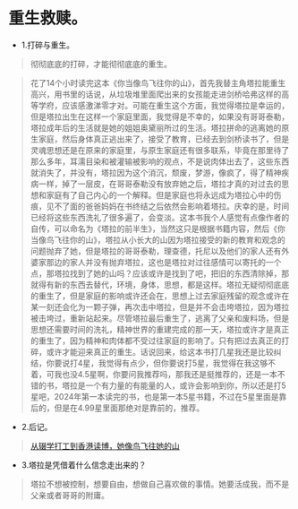 # 重生救赎。

- 1.打碎与重生。

>彻彻底底的打碎，才能彻彻底底的重生。

>花了14个小时读完这本《你当像鸟飞往你的山》，首先我替主角塔拉能重生高兴，用书里的话说，从垃圾堆里面爬出来的女孩能走进剑桥哈弗这样的高等学府，应该感激涕零才对。可能在重生这个方面，我觉得塔拉是幸运的，但是塔拉出生在这样一个家庭里面，我觉得是不幸的，如果没有哥哥泰勒，塔拉成年后的生活就是她的姐姐奥黛丽所过的生活。塔拉拼命的逃离她的原生家庭，然后身体真正逃出来了，接受了教育，已经去到剑桥读书了，但是灵魂思想还是在原来的家庭里，与原生家庭还有很多联系，毕竟在那里待了那么多年，耳濡目染和被灌输被影响的观点，不是说肉体出去了，这些东西就消失了，并没有，塔拉因为这个消沉，颓废，梦游，像疯了，得了精神疾病一样，掉了一层皮，在哥哥泰勒没有放弃她之后，塔拉才真的对过去的思想和家庭有了自己内心的一个解释。但是家庭也将永远成为塔拉心中的伤痕，见不了面的爸爸妈妈在书终结之后依然会影响着塔拉。庆幸的是，时间已经将这些东西洗礼了很多遍了，会变淡。这本书我个人感觉有点像作者的自传，可以命名为《塔拉的前半生》，当然这只是根据书籍内容，然后《你当像鸟飞往你的山》，塔拉从小长大的山因为塔拉接受的新的教育和观念的问题抛弃了她，但是塔拉的哥哥泰勒，理查德，托尼以及他们的家人还有外婆家那边的家人并没有抛弃塔拉，这也是塔拉对过往感情可以寄托的一个点，那塔拉找到了她的山吗？应该或许是找到了吧，把旧的东西清除掉，那就得有新的东西去替代，环境，身体，思想，都是这样。塔拉无疑彻彻底底的重生了，但是家庭的影响或许还会在，思想上过去家庭残留的观念或许在某一刻还会化为一颗子弹，再次击中塔拉，但是并不会击垮塔拉，因为塔拉被击垮过，重新站起来。尽管塔拉最后重生了，逃离了父亲和废料场，但是思想还需要时间的洗礼，精神世界的重建完成的那一天，塔拉或许才是真正的重生了，因为精神和肉体都不受过往家庭的影响了。只有把过去真正的打碎，或许才能迎来真正的重生。话说回来，给这本书打几星我还是比较纠结，你要说打4星，我觉得有点少，但你要说打5星，我觉得在我这够不着，可我也没4.5星啊，你要问我推荐吗，那我还是挺推荐的，还是一本不错的书，塔拉是一个有力量的有能量的人，或许会影响到你，所以还是打5星吧，2024年第一本读完的书，也是第一本5星书籍，不过在5星里面是靠后的，但是在4.99星里面那绝对是靠前的，推荐。

- 2.后记。

>[从辍学打工到香港读博，她像鸟飞往她的山](https://mp.weixin.qq.com/s/8BBjzTx_4dbCPMPd5k9__Q)

- 3.塔拉是凭借着什么信念走出来的？

>塔拉不想被控制，想要自由，想做自己喜欢做的事情。她要活成我，而不是父亲或者哥哥的附庸。
